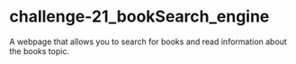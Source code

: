 # challenge-21_bookSearch_engine
A webpage that allows you to search for books and read information about the books topic.
